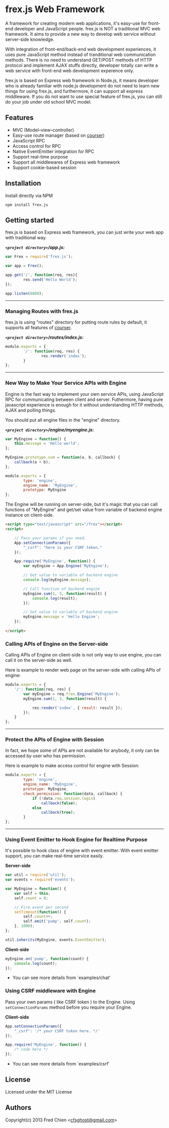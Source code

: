 frex.js Web Framework
=======

A framework for creating modern web applications, it's easy-use for front-end developer and JavaScript people. frex.js is NOT a traditional MVC web framework. It aims to provide a new way to develop web service without server-side knowledge.

With integration of front-end/back-end web development experiences, it uses pure JavaScript method instead of tranditional web communication methods. There is no need to understand GET/POST methods of HTTP protocol and implement AJAX stuffs directly, developer totally can write a web service with front-end web development experence only.

frex.js is based on Express web framework in Node.js, it means developer who is already familiar with node.js development do not need to learn new things for using frex.js, and furthermore, it can support all express middleware. If you do not want to use special feature of frex.js, you can still do your job under old school MVC model.

Features
-

* MVC (Model–view–controller)
* Easy-use route manager (based on [courser](https://github.com/cfsghost/courser))
* JavaScript RPC
* Access control for RPC
* Native EventEmitter integration for RPC
* Support real-time purpose
* Support all middlewares of Express web framework
* Support cookie-based session

Installation
-

Install directly via NPM

    npm install frex.js

Getting started
-

frex.js is based on Express web framework, you can just write your web app with traditional way.

___`<project directory>`/app.js:___
```js
var Frex = require('frex.js');

var app = Frex();

app.get('/', function(req, res){
        res.send('Hello World');
});

app.listen(8080);
```

***

### Managing Routes with frex.js

frex.js is using "routes" directory for putting route rules by default, it supports all features of [courser](https://github.com/cfsghost/courser).

___`<project directory>`/routes/index.js:___
```js
module.exports = {
        '/': function(req, res) {
                res.render('index');
        }
};
```

***

### New Way to Make Your Service APIs with Engine

Engine is the fast way to implement your own service APIs, using JavaScript RPC for communicating between client and server. Futhermore, having pure javascript experience is enough for it without understanding HTTP methods, AJAX and polling things.

You should put all engine files in the "engine" directory.

___`<project directory>`/engine/myengine.js:___
```js
var MyEngine = function() {
    this.message = 'Hello world';
};

MyEngine.prototype.sum = function(a, b, callback) {
    callback(a + b);
};

module.exports = {
        type: 'engine',
        engine_name: 'MyEngine',
        prototype: MyEngine
};
```

The Engine will be running on server-side, but it's magic that you can call functions of "MyEngine" and get/set value from variable of backend engine instance on client-side. 

```html
<script type="text/javascript" src="/frex"></script>
<script>

    // Pass your params if you need.
    App.setConnectionParams({
        "_csrf": "here is your CSRF token."
    });

    App.require('MyEngine', function() {
        var myEngine = App.Engine('MyEngine');

        // Get value to variable of backend engine
        console.log(myEngine.message);

        // Call function of backend engine
        myEngine.sum(1, 3, function(result) {
            console.log(result);
        });

        // Set value to variable of backend engine
        myEngine.message = 'Hello Engine';
    });
    
</script>
```

### Calling APIs of Engine on the Server-side

Calling APIs of Engine on client-side is not only way to use engine, you can call it on the server-side as well.

Here is example to render web page on the server-side with calling APIs of engine:
```js
module.exports = {
    '/': function(req, res) {
        var myEngine = req.frex.Engine('MyEngine');
        myEngine.sum(1, 3, function(result) {

            res.render('index', { result: result });
        });
    }
};
```

***

### Protect the APIs of Engine with Session

In fact, we hope some of APIs are not available for anybody, it only can be accessed by user who has permission.

Here is example to make access control for engine with Session:
```js
module.exports = {
        type: 'engine',
        engine_name: 'MyEngine',
        prototype: MyEngine,
        check_permission: function(data, callback) {
            if (!data.req.session.login)
                callback(false);
            else
                callback(true);
        }
};
```

***

### Using Event Emitter to Hook Engine for Realtime Purpose

It's possible to hook class of engine with event emitter. With event emitter support, you can make real-time service easily.

__Server-side__
```js
var util = require('util');
var events = require('events');

var MyEngine = function() {
    var self = this;
    self.count = 0;

    // Fire event per second
    setTimeout(function() {
        self.count++;
        self.emit('pump', self.count);
    }, 1000);
};

util.inherits(MyEngine, events.EventEmitter);
```

__Client-side__
```js
myEngine.on('pump', function(count) {
    console.log(count);
});
```
* You can see more details from `examples/chat'

### Using CSRF middleware with Engine

Pass your own params ( like CSRF token ) to the Engine. Using `setConnectionParams` method before you require your Engine.

__Client-side__
```js
App.setConnectionParams({
    "_csrf": '/* your CSRF token here. */'
});

App.require('MyEngine', function() {
    /* code here */
});
```
* You can see more details from `examples/csrf'

License
-
Licensed under the MIT License

Authors
-
Copyright(c) 2013 Fred Chien <<cfsghost@gmail.com>>
